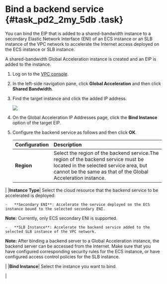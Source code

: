 # Bind a backend service {#task_pd2_2my_5db .task}

You can bind the EIP that is added to a shared-bandwidth instance to a secondary Elastic Network Interface \(ENI\) of an ECS instance or an SLB instance of the VPC network to accelerate the Internet access deployed on the ECS instance or SLB instance.

A shared-bandwidth Global Acceleration instance is created and an EIP is added to the instance.

1.  Log on to the [VPC console](https://vpcnext.console.aliyun.com). 
2.  In the left-side navigation pane, click **Global Acceleration** and then click **Shared Bandwidth**. 
3.  Find the target instance and click the added IP address. 

    ![](http://static-aliyun-doc.oss-cn-hangzhou.aliyuncs.com/assets/img/12637/15363090859668_en-US.png)

4.  On the Global Acceleration IP Addresses page, click the **Bind Instance** option of the target EIP. 
5.  Configure the backend service as follows and then click **OK**. 

    |Configuration|Description |
    |:------------|:-----------|
    |**Region**|Select the region of the backend service.The region of the backend service must be located in the selected service area, but cannot be the same as that of the Global Acceleration instance.

|
    |**Instance Type**| Select the cloud resource that the backend service to be accelerated is deployed:

    -   **Secondary ENI**: Accelerate the service deployed on the ECS instance bound to the selected secondary ENI.

**Note:** Currently, only ECS secondary ENI is supported.

    -   **SLB Instance**: Accelerate the backend service added to the selected SLB instance of the VPC network.
 **Note:** After binding a backend server to a Global Acceleration instance, the backend server can be accessed from the Internet. Make sure that you have configured corresponding security rules for the ECS instance, or have configured access control policies for the SLB instance.

 |
    |**Bind Instance**| Select the instance you want to bind.

 |


